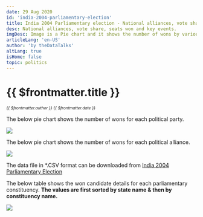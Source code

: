 ```yaml
---
date: 29 Aug 2020
id: 'india-2004-parliamentary-election'
title: India 2004 Parliamentary election - National alliances, vote share, seats won and key events.
desc: National alliances, vote share, seats won and key events.
imgDesc: Image is a Pie chart and it shows the number of wons by various alliances in the state.
articleLang: 'en-US'
author: 'by theDataTalks'
altLang: true
isHome: false
topic: politics
---
```


<altLang />

# {{ $frontmatter.title }}
<i style="font-size: 0.75em;"> {{ $frontmatter.author }} {{ $frontmatter.date }} </i>

The below pie chart shows the number of wons for each political party.  

![](/img/politics/india-2004-parliamentary-election/india-2004-election-1.png)

The below pie chart shows the number of wons for each political alliance.  

![](/img/politics/india-2004-parliamentary-election/india-2004-election-2.png)

The data file in \*.CSV format can be downloaded from [India 2004 Parliamentary Election](https://thedatatalks.in/datas/politics/india-2001-parliamentary-election.csv)

The below table shows the won candidate details for each parliamentary constituency.
**The values are first sorted by state name & then by constituency name.**

![](/img/politics/india-2004-parliamentary-election/india-2004-election-3.png)


<style>

</style>